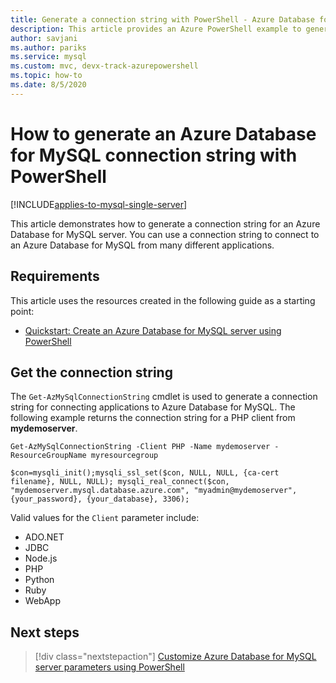 ```yaml
---
title: Generate a connection string with PowerShell - Azure Database for MySQL
description: This article provides an Azure PowerShell example to generate a connection string for connecting to Azure Database for MySQL.
author: savjani
ms.author: pariks
ms.service: mysql
ms.custom: mvc, devx-track-azurepowershell
ms.topic: how-to
ms.date: 8/5/2020
---
```


# How to generate an Azure Database for MySQL connection string with PowerShell

[!INCLUDE[applies-to-mysql-single-server](../includes/applies-to-mysql-single-server.md)]

This article demonstrates how to generate a connection string for an Azure Database for MySQL
server. You can use a connection string to connect to an Azure Database for MySQL from many
different applications.

## Requirements

This article uses the resources created in the following guide as a starting point:

* [Quickstart: Create an Azure Database for MySQL server using PowerShell](quickstart-create-mysql-server-database-using-azure-powershell.md)

## Get the connection string

The `Get-AzMySqlConnectionString` cmdlet is used to generate a connection string for connecting
applications to Azure Database for MySQL. The following example returns the connection string for a
PHP client from **mydemoserver**.

```azurepowershell-interactive
Get-AzMySqlConnectionString -Client PHP -Name mydemoserver -ResourceGroupName myresourcegroup
```

```Output
$con=mysqli_init();mysqli_ssl_set($con, NULL, NULL, {ca-cert filename}, NULL, NULL); mysqli_real_connect($con, "mydemoserver.mysql.database.azure.com", "myadmin@mydemoserver", {your_password}, {your_database}, 3306);
```

Valid values for the `Client` parameter include:

* ADO&#46;NET
* JDBC
* Node.js
* PHP
* Python
* Ruby
* WebApp

## Next steps

> [!div class="nextstepaction"]
> [Customize Azure Database for MySQL server parameters using PowerShell](how-to-configure-server-parameters-using-powershell.md)
